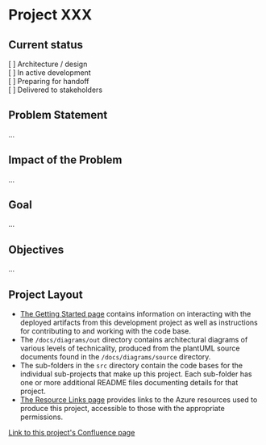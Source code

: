 # Project XXX

## Current status
[ ] Architecture / design
<br />
[ ] In active development
<br />
[ ] Preparing for handoff
<br />
[ ] Delivered to stakeholders

## Problem Statement
...

## Impact of the Problem
...

## Goal
...

## Objectives
...

## Project Layout
- [The Getting Started page](/docs/gettingStarted/README.md) contains information on interacting with the deployed artifacts from this development project as well as instructions for contributing to and working with the code base.
- The `/docs/diagrams/out` directory contains architectural diagrams of various levels of technicality, produced from the plantUML source documents found in the `/docs/diagrams/source` directory.
- The sub-folders in the `src` directory contain the code bases for the individual sub-projects that make up this project. Each sub-folder has one or more additional README files documenting details for that project.
- [The Resource Links page](/docs/gettingStarted/resourceLinks.md) provides links to the Azure resources used to produce this project, accessible to those with the appropriate permissions.


[Link to this project's Confluence page]()